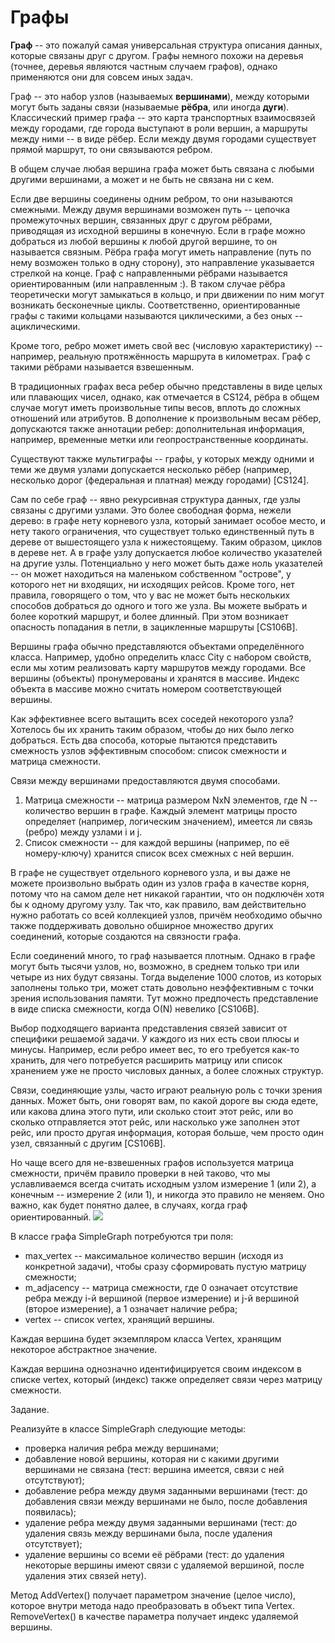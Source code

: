# Графы
__Граф__ -- это пожалуй самая универсальная структура описания данных, которые связаны друг с другом. Графы немного похожи на деревья (точнее, деревья являются частным случаем графов), однако применяются они для совсем иных задач.

Граф -- это набор узлов (называемых __вершинами__), между которыми могут быть заданы связи (называемые __рёбра__, или иногда __дуги__). Классический пример графа -- это карта транспортных взаимосвязей между городами, где города выступают в роли вершин, а маршруты между ними -- в виде рёбер. Если между двумя городами существует прямой маршрут, то они связываются ребром.

В общем случае любая вершина графа может быть связана с любыми другими вершинами, а может и не быть не связана ни с кем.

Если две вершины соединены одним ребром, то они называются смежными.
Между двумя вершинами возможен путь -- цепочка промежуточных вершин, связанных друг с другом рёбрами, приводящая из исходной вершины в конечную.
Если в графе можно добраться из любой вершины к любой другой вершине, то он называется связным.
Рёбра графа могут иметь направление (путь по нему возможен только в одну сторону), это направление указывается стрелкой на конце. Граф с направленными рёбрами называется ориентированным (или направленным :).
В таком случае рёбра теоретически могут замыкаться в кольцо, и при движении по ним могут возникать бесконечные циклы. Соответственно, ориентированные графы с такими кольцами называются циклическими, а без оных -- ациклическими.

Кроме того, ребро может иметь свой вес (числовую характеристику) -- например, реальную протяжённость маршрута в километрах. Граф с такими рёбрами называется взвешенным.

В традиционных графах веса ребер обычно представлены в виде целых или плавающих чисел, однако, как отмечается в CS124, рёбра в общем случае могут иметь произвольные типы весов, вплоть до сложных отношений или атрибутов.
В дополнение к произвольным весам рёбер, допускаются также аннотации ребер: дополнительная информация, например, временные метки или геопространственные координаты.

Существуют также мультиграфы -- графы, у которых между одними и теми же двумя узлами допускается несколько рёбер (например, несколько дорог (федеральная и платная) между городами) [CS124].

Сам по себе граф -- явно рекурсивная структура данных, где узлы связаны с другими узлами. Это более свободная форма, нежели дерево: в графе нету корневого узла, который занимает особое место, и нету такого ограничения, что существует только единственный путь в дереве от вышестоящего узла к нижестоящему. Таким образом, циклов в дереве нет. А в графе узлу допускается любое количество указателей на другие узлы. Потенциально у него может быть даже ноль указателей -- он может находиться на маленьком собственном "острове", у которого нет ни входящих, ни исходящих рейсов.
Кроме того, нет правила, говорящего о том, что у вас не может быть нескольких способов добраться до одного и того же узла. Вы можете выбрать и более короткий маршрут, и более длинный. При этом возникает опасность попадания в петли, в зацикленные маршруты [CS106B].

Вершины графа обычно представляются объектами определённого класса.
Например, удобно определить класс City с набором свойств, если мы хотим реализовать карту маршрутов между городами.
Все вершины (объекты) пронумерованы и хранятся в массиве. Индекс объекта в массиве можно считать номером соответствующей вершины.

Как эффективнее всего вытащить всех соседей некоторого узла? Хотелось бы их хранить таким образом, чтобы до них было легко добраться. Есть два способа, которые пытаются представить смежность узлов эффективным способом: список смежности и матрица смежности.

Связи между вершинами предоставляются двумя способами.
1. Матрица смежности -- матрица размером NxN элементов, где N -- количество вершин в графе. Каждый элемент матрицы просто определяет (например, логическим значением), имеется ли связь (ребро) между узлами i и j.
2. Список смежности -- для каждой вершины (например, по её номеру-ключу) хранится список всех смежных с ней вершин.

В графе не существует отдельного корневого узла, и вы даже не можете произвольно выбрать один из узлов графа в качестве корня, потому что на самом деле нет никакой гарантии, что он подключён хотя бы к одному другому узлу. Так что, как правило, вам действительно нужно работать со всей коллекцией узлов, причём необходимо обычно также поддерживать довольно обширное множество других соединений, которые создаются на связности графа.

Если соединений много, то граф называется плотным. Однако в графе могут быть тысячи узлов, но, возможно, в среднем только три или четыре из них будут связаны. Тогда выделение 1000 слотов, из которых заполнены только три, может стать довольно неэффективным с точки зрения использования памяти. Тут можно предпочесть представление в виде списка смежности, когда O(N) невелико [CS106B].

Выбор подходящего варианта представления связей зависит от специфики решаемой задачи. У каждого из них есть свои плюсы и минусы. Например, если ребро имеет вес, то его требуется как-то хранить, для чего потребуется расширить матрицу или список хранением уже не просто числовых данных, а более сложных структур.

Связи, соединяющие узлы, часто играют реальную роль с точки зрения данных. Может быть, они говорят вам, по какой дороге вы сюда едете, или какова длина этого пути, или сколько стоит этот рейс, или во сколько отправляется этот рейс, или насколько уже заполнен этот рейс, или просто другая информация, которая больше, чем просто один узел, связанный с другим [CS106B].

Но чаще всего для не-взвешенных графов используется матрица смежности, причём правило проверки в ней таково, что мы уславливаемся всегда считать исходным узлом измерение 1 (или 2), а конечным -- измерение 2 (или 1), и никогда это правило не меняем. Оно важно, как будет понятно далее, в случаях, когда граф ориентированный.
![](https://skillsmart.ru/algo/15-121-cm/madj.jpg)


В классе графа SimpleGraph потребуются три поля:
- max_vertex -- максимальное количество вершин (исходя из конкретной задачи), чтобы сразу сформировать пустую матрицу смежности;
- m_adjacency -- матрица смежности, где 0 означает отсутствие ребра между i-й вершиной (первое измерение) и j-й вершиной (второе измерение), а 1 означает наличие ребра;
- vertex -- список vertex, хранящий вершины.

Каждая вершина будет экземпляром класса Vertex, хранящим некоторое абстрактное значение.

Каждая вершина однозначно идентифицируется своим индексом в списке vertex, который (индекс) также определяет связи через матрицу смежности.

Задание.

Реализуйте в классе SimpleGraph следующие методы:
- проверка наличия ребра между вершинами;
- добавление новой вершины, которая ни с какими другими вершинами не связана (тест: вершина имеется, связи с ней отсутствуют);
- добавление ребра между двумя заданными вершинами (тест: до добавления связи между вершинами не было, после добавления появилась);
- удаление ребра между двумя заданными вершинами (тест: до удаления связь между вершинами была, после удаления отсутствует);
- удаление вершины со всеми её рёбрами (тест: до удаления некоторые вершины имеют связи с удаляемой вершиной, после удаления этих связей нету).

Метод AddVertex() получает параметром значение (целое число), которое внутри метода надо преобразовать в объект типа Vertex.
RemoveVertex() в качестве параметра получает индекс удаляемой вершины.

